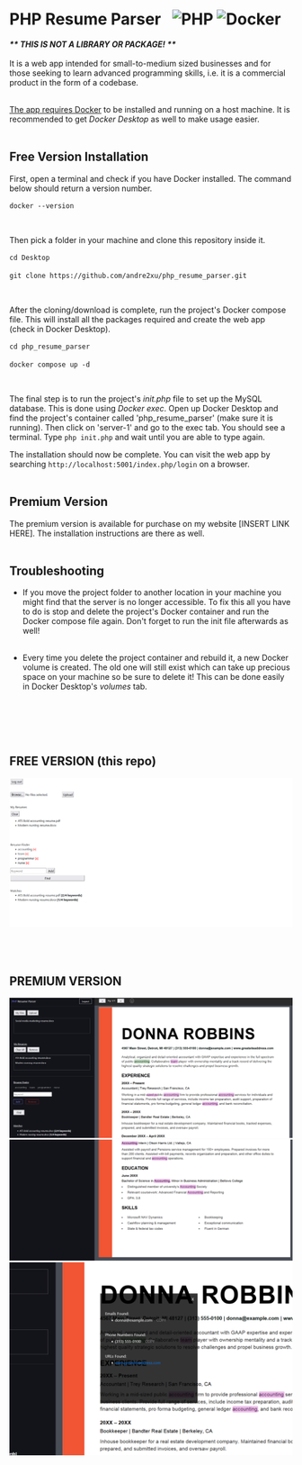 # PHP Resume Parser &nbsp; ![PHP](https://img.shields.io/badge/php-%23777BB4.svg?style=for-the-badge&logo=php&logoColor=white) ![Docker](https://img.shields.io/badge/docker-%230db7ed.svg?style=for-the-badge&logo=docker&logoColor=white)<br>

***\*\* THIS IS NOT A LIBRARY OR PACKAGE! \*\****<br><br>
It is a web app intended for small-to-medium sized businesses and for those seeking to learn advanced programming skills, i.e. it is a commercial product in the form of a codebase.
<br><br>

<ins>The app requires Docker</ins> to be installed and running on a host machine. It is recommended to get *Docker Desktop* as well to make usage easier.
<br><br>

## Free Version Installation
First, open a terminal and check if you have Docker installed. The command below should return a version number.
```
docker --version
```
<br>

Then pick a folder in your machine and clone this repository inside it.
```
cd Desktop

git clone https://github.com/andre2xu/php_resume_parser.git
```
<br>

After the cloning/download is complete, run the project's Docker compose file. This will install all the packages required and create the web app (check in Docker Desktop).
```
cd php_resume_parser

docker compose up -d
```
<br>

The final step is to run the project's *init.php* file to set up the MySQL database. This is done using *Docker exec*. Open up Docker Desktop and find the project's container called 'php_resume_parser' (make sure it is running). Then click on 'server-1' and go to the exec tab. You should see a terminal. Type `php init.php` and wait until you are able to type again.
<br>

The installation should now be complete. You can visit the web app by searching `http://localhost:5001/index.php/login` on a browser.
<br><br>

## Premium Version
The premium version is available for purchase on my website [INSERT LINK HERE]. The installation instructions are there as well.
<br><br>

## Troubleshooting
- If you move the project folder to another location in your machine you might find that the server is no longer accessible. To fix this all you have to do is stop and delete the project's Docker container and run the Docker compose file again. Don't forget to run the init file afterwards as well!
<br><br>

- Every time you delete the project container and rebuild it, a new Docker volume is created. The old one will still exist which can take up precious space on your machine so be sure to delete it! This can be done easily in Docker Desktop's *volumes* tab.

<br><br><br><br>

## FREE VERSION (this repo)
![Free Version Dashboard](./demo/free%20version%20dashboard.png)
<br><br><br><br>

## PREMIUM VERSION
![Premium Version Dashboard 1](./demo/premium%20version%20dashboard%201.png)
![Premium Version Dashboard 2](./demo/premium%20version%20dashboard%202.png)
![Premium Version Dashboard 3](./demo/premium%20version%20dashboard%203.png)